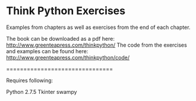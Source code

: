 Think Python Exercises
========

Examples from chapters as well as exercises from the end of each chapter.

The book can be downloaded as a pdf here: http://www.greenteapress.com/thinkpython/
The code from the exercises and examples can be found here: http://www.greenteapress.com/thinkpython/code/

===============================

Requires following:

Python 2.7.5
Tkinter
swampy